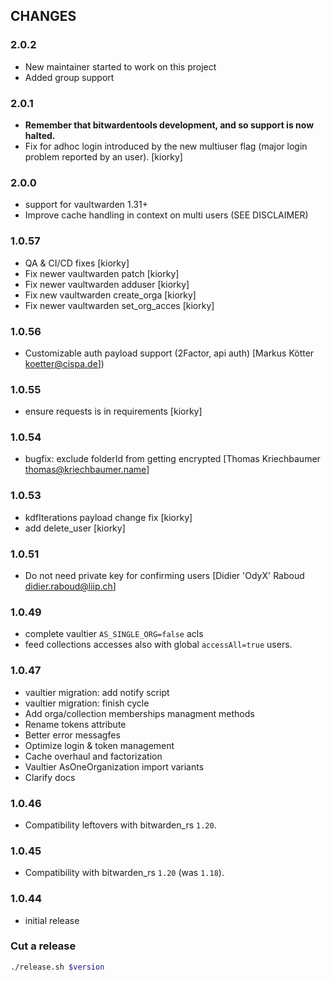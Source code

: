 ## CHANGES

### 2.0.2
- New maintainer started to work on this project
- Added group support

### 2.0.1
- **Remember that bitwardentools development, and so support is now halted.**
- Fix for adhoc login introduced by the new multiuser flag (major login problem reported by an user). [kiorky]

### 2.0.0
- support for vaultwarden 1.31+
- Improve cache handling in context on multi users (SEE DISCLAIMER)

### 1.0.57
- QA & CI/CD fixes [kiorky]
- Fix newer vaultwarden patch [kiorky]
- Fix newer vaultwarden adduser [kiorky]
- Fix new vaultwarden create_orga [kiorky]
- Fix newer vaultwarden set_org_acces [kiorky]

### 1.0.56
- Customizable auth payload support (2Factor, api auth) [Markus Kötter <koetter@cispa.de>])

### 1.0.55
- ensure requests is in requirements [kiorky]

### 1.0.54
- bugfix: exclude folderId from getting encrypted [Thomas Kriechbaumer <thomas@kriechbaumer.name>]

### 1.0.53
- kdfIterations payload change fix [kiorky]
- add delete_user [kiorky]

### 1.0.51
- Do not need private key for confirming users
  [Didier 'OdyX' Raboud <didier.raboud@liip.ch>]
### 1.0.49
- complete vaultier `AS_SINGLE_ORG=false` acls
- feed collections accesses also with global `accessAll=true` users.

### 1.0.47
- vaultier migration: add notify script
- vaultier migration: finish cycle
- Add orga/collection memberships managment methods
- Rename tokens attribute
- Better error messagfes
- Optimize login & token management
- Cache overhaul and factorization
- Vaultier AsOneOrganization import variants
- Clarify docs

### 1.0.46
- Compatibility leftovers with bitwarden_rs `1.20`.

### 1.0.45
- Compatibility with bitwarden_rs `1.20` (was `1.18`).

### 1.0.44
- initial release


### Cut a release

```sh
./release.sh $version
```

